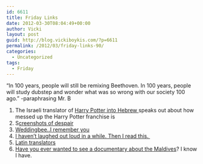 ```yaml
---
id: 6611
title: Friday Links
date: 2012-03-30T08:04:49+00:00
author: Vicki
layout: post
guid: http://blog.vickiboykis.com/?p=6611
permalink: /2012/03/friday-links-90/
categories:
  - Uncategorized
tags:
  - Friday
---
```

&#8220;In 100 years, people will still be remixing Beethoven. In 100 years, people will study dubstep and wonder what was so wrong with our society 100 ago.&#8221; -paraphrasing Mr. B

  1. The Israeli translator of <a href="http://gilibarhillel.wordpress.com/2012/03/28/hpwb/" target="_blank">Harry Potter into Hebrew </a>speaks out about how messed up the Harry Potter franchise is
  2. S<a href="http://screenshotsofdespair.tumblr.com/" target="_blank">creenshots of despair</a>
  3. <a href="http://thehairpin.com/2012/03/todays-top-ten-weddingbee-discussion-board-thread-titles?utm_source=feedburner&utm_medium=feed&utm_campaign=Feed%3A+thehairpin%2FBdYj+%28The+Hairpin%29" target="_blank">Weddingbee..I remember you</a>
  4. <a href="http://thebloggess.com/2012/03/excerpt-of-lets-pretend-this-never-happened-a-mostly-true-memoir/" target="_blank">I haven&#8217;t laughed out loud in a while. Then I read this. </a>
  5. <a href="http://thehairpin.com/2012/03/scala-coeli" target="_blank">Latin translators</a>
  6. <a href="http://movies.nytimes.com/2012/03/28/movies/the-island-president-jon-shenk-documentary-at-film-forum.html?src=dayp" target="_blank">Have you ever wanted to see a documentary about the Maldives</a>? I know I have.